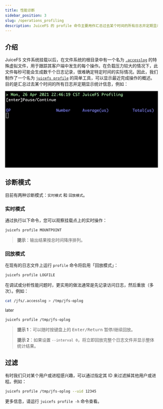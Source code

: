 ```yaml
---
title: 性能诊断
sidebar_position: 3
slug: /operations_profiling
description: JuiceFS 的 profile 命令主要用作汇总过去某个时间的所有日志并定期显示统计信息，包括实时模式和回放模式。
---
```


## 介绍

JuiceFS 文件系统挂载以后，在文件系统的根目录中有一个名为 [`.accesslog`](../administration/fault_diagnosis_and_analysis.md#access-log) 的特殊虚拟文件，用于跟踪其客户端中发生的每个操作。在负载压力较大的情况下，此文件每秒可能会生成数千个日志记录，很难确定特定时间的实际情况。因此，我们制作了一个名为 [`juicefs profile`](../reference/command_reference.md#juicefs-profile) 的简单工具，可以显示最近完成操作的概述。目的是汇总过去某个时间的所有日志并定期显示统计信息，例如：

![juicefs-profiling](../images/juicefs-profiling.gif)

## 诊断模式

目前有两种诊断模式：`实时模式` 和 `回放模式`。

### 实时模式

通过执行以下命令，您可以观察挂载点上的实时操作：

```bash
juicefs profile MOUNTPOINT
```

> **提示**：输出结果按总时间降序排列。

### 回放模式

在现有的日志文件上运行 `profile` 命令将启用「回放模式」：

```bash
juicefs profile LOGFILE
```

在调试或分析性能问题时，更实用的做法通常是先记录访问日志，然后重放（多次）。例如：

```bash
cat /jfs/.accesslog > /tmp/jfs-oplog
```
later
```bash
juicefs profile /tmp/jfs-oplog
```

> **提示 1**：可以随时按键盘上的 <kbd>Enter/Return</kbd> 暂停/继续回放。
>
> **提示 2**：如果设置 `--interval 0`，将立即回放完整个日志文件并显示整体统计结果。

## 过滤

有时我们只对某个用户或进程感兴趣，可以通过指定其 ID 来过滤掉其他用户或进程。例如：

```bash
juicefs profile /tmp/jfs-oplog --uid 12345
```

更多信息，请运行 `juicefs profile -h` 命令查看。

